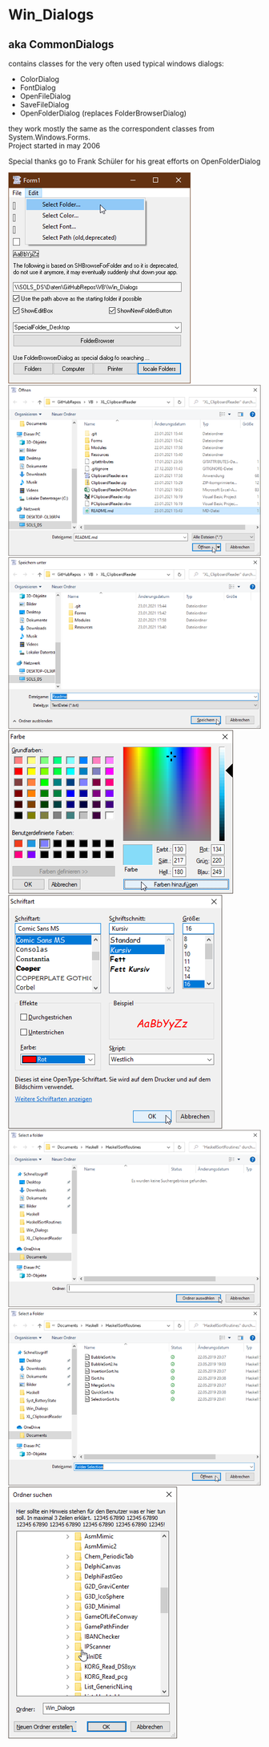 # Win_Dialogs  
## aka CommonDialogs  
contains classes for the very often used typical windows dialogs:  
* ColorDialog  
* FontDialog  
* OpenFileDialog  
* SaveFileDialog  
* OpenFolderDialog (replaces FolderBrowserDialog)  



they work mostly the same as the correspondent classes from System.Windows.Forms.  
Project started in may 2006  
  
Special thanks go to Frank Schüler for his great efforts on OpenFolderDialog  
  
![WinDialogs Image](Resources/WinDialogs.png "Windialogs Image")  
![OpenFileDialog Image](Resources/Pictures/OpenFileDialog.png "OpenFileDialog Image")  
![SaveFileDialog Image](Resources/Pictures/SaveFileDialog.png "SaveFileDialog Image")  
![ColorDialog Image](Resources/Pictures/ColorDialog.png "ColorDialog Image")
![FontDialog Image](Resources/Pictures/FontDialog.png "FontDialog Image")
![OpenFolderDialog Image](Resources/Pictures/OpenFolderDialog.png "OpenFolderDialog Image")
![OpenFileFolderDialog Image](Resources/Pictures/OpenFileFolderDialog.png "OpenFileFolderDialog Image")
![FolderBrowserDialog Image](Resources/Pictures/FolderBrowserDialog.png "FolderBrowserDialog Image")

